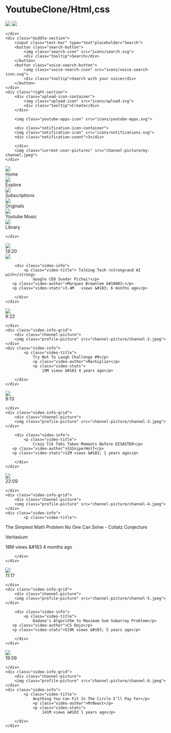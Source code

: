 # YoutubeClone/Html,css
<!DOCTYPE html>
<html lang="en">
<head>
    <meta charset="UTF-8">
    <meta name="viewport" content="width=device-width, initial-scale=1.0">
    <title>Youtube.com</title>
    <link rel="preconnect" href="https://fonts.googleapis.com">
<link rel="preconnect" href="https://fonts.gstatic.com" crossorigin>
<link href="https://fonts.googleapis.com/css2?family=Roboto:ital,wght@0,100;0,300;0,400;0,500;0,700;0,900;1,100;1,300;1,400;1,500;1,700;1,900&display=swap" rel="stylesheet">
<link rel="stylesheet"href="styles/general.css">
<link rel="stylesheet"href="styles/header.css">
<link rel="stylesheet"href="styles/video.css">
<link rel="stylesheet"href="styles/sidebar.css">

</head>
<body>
<div class="header">
    <div class="left-section">
        <img class="hamburger-menu" src ="icons/hamburger-menu.svg">
        <img class="youtube-logo" src="icons/youtube-logo.svg">
        
    </div>
    <div class="middle-section">
        <input class="text-bar" type="text"placeholder="Search">
        <button class="search-button">
            <img class="search-icon" src="icons/search.svg">
            <div class="tooltip">Search</div>
        </button>
        <button class="voice-search-button">
            <img class="voice-search-icon" src="icons/voice-search-icon.svg">
            <div class="tooltip">Search with your voice</div>
        </button>
    </div>
    <div class="right-section">
        <div class="upload-icon-container">
            <img class="upload-icon" src="icons/upload.svg">
            <div class="tooltip">Create</div>
        </div>
       
        <img class="youtube-apps-icon" src="icons/youtube-apps.svg">
     
        <div class="notification-icon-container">   
        <img class="notification-icon" src="icons/notifications.svg">
        <div class="notification-count">3</div>

        </div>
        <img class="current-user-pictures" src="channel-picture/my-channel.jpeg">
    </div>
    

</div>
<div class="sidebar">
    <div class="sidebar">
        <div class="sidebar-link">
            <img src="icons/home.svg">
            <div>Home</div>
        </div>
        <div class="sidebar-link">
            <img src="icons/explore.svg">
            <div>Explore</div>
        </div>
        <div class="sidebar-link">
            <img src="icons/subscriptions.svg">
            <div>Subscriptions</div>
        </div>
        <div class="sidebar-link">
            <img src="icons/originals.svg">
            <div>Originals</div>
        </div>
        <div class="sidebar-link">
            <img src="icons/youtube-music.svg">
            <div>Youtube Music</div>
        </div>
        <div class="sidebar-link">
            <img src="icons/library.svg">
            <div>Library</div>
        </div>

    </div>
</div>
 
  <div class="video-grid">
        
<div class="video-preview">
    <div class="Thumbnail-row">
        <img class="Thumbnail" src="thumbnails/thumbnail-1.webp">
        <div class="video-time">14:20</div>
    </div>
    <div class="video-info-grid">
        <div class="channel-picture">
        <img class="profile-picture" src="channel-picture/channel-1.jpeg">
    </div>
    
        <div class="video-info">
            <p class="video-title"> Talking Tech <strong>and AI with</strong> 
                Google CEO Sundar Pichai!</p>
       <p class="video-author">Marques Brownlee &#10003;</p>
       <p class="video-stats">3.4M	 views &#183; 6 months ago</p>

        </div>
    </div>
</div>
   

       

<div class="video-preview">
    <div class="Thumbnail-row">
        <img class="Thumbnail" src="thumbnails/thumbnail-2.webp">
        <div class="video-time">8:22</div>
    
    </div>
    <div class="video-info-grid">
        <div class="channel-picture">
        <img class="profile-picture" src="channel-picture/channel-2.jpeg">
    </div>
    <div class="video-info">
            <p class="video-title"> 
                Try Not To Laugh Challenge #9</p>
                <p class="video-author">Markiplier</p>
                <p class="video-stats">
                    19M views &#183 4 years ago</p>

        </div>
    </div>
</div>
   



<div class="video-preview">
    <div class="Thumbnail-row">
        <img class="Thumbnail" src="thumbnails/thumbnail-3.webp">
        <div class="video-time">9:13</div>
    
    </div>
    <div class="video-info-grid">
        <div class="channel-picture">
        <img class="profile-picture" src="channel-picture/channel-3.jpeg">
    </div>
    
        <div class="video-info">
            <p class="video-title"> 
                Crazy Tik Toks Taken Moments Before DISASTER</p>
       <p class="video-author">SSSniperWolf</p>
       <p class="video-stats">12M views &#183; 1 years ago</p>

        </div>
    </div>
</div>
   

       

<div class="video-preview">
    <div class="Thumbnail-row">
        <img class="Thumbnail" src="thumbnails/thumbnail-4.webp">
        <div class="video-time">22:09</div>
    
    </div>
    <div class="video-info-grid">
        <div class="channel-picture">
        <img class="profile-picture" src="channel-picture/channel-4.jpeg">
    </div>
    <div class="video-info">
            <p class="video-title"> 
             
The Simplest Math Problem No One Can Solve - Collatz Conjecture</p>
                <p class="video-author">Veritasium</p>
                <p class="video-stats">
                    18M views &#183 4 months ago</p>

        </div>
    </div>
</div>
   



<div class="video-preview">
    <div class="Thumbnail-row">
        <img class="Thumbnail" src="thumbnails/thumbnail-5.webp">
        <div class="video-time">11:17</div>
    
    </div>
    <div class="video-info-grid">
        <div class="channel-picture">
        <img class="profile-picture" src="channel-picture/channel-5.jpeg">
    </div>
    
        <div class="video-info">
            <p class="video-title"> 
                Kadane's Algorithm to Maximum Sum Subarray Problem</p>
       <p class="video-author">CS Dojo</p>
       <p class="video-stats">519K views &#183; 5 years ago</p>

        </div>
    </div>
</div>
   

       

<div class="video-preview">
    <div class="Thumbnail-row">
        <img class="Thumbnail" src="thumbnails/thumbnail-6.webp">
        <div class="video-time">19:59</div>
    
    </div>
    <div class="video-info-grid">
        <div class="channel-picture">
        <img class="profile-picture" src="channel-picture/channel-6.jpeg">
    </div>
    <div class="video-info">
            <p class="video-title"> 
                Anything You Can Fit In The Circle I’ll Pay For</p>
                <p class="video-author">MrBeast</p>
                <p class="video-stats">
                    141M views &#183 1 years ago</p>

        </div>
    </div>
</div>
   





  
   

   


</div> 

</body>
</html>

<style>
    

    


</style>


